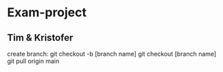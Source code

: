 # Exam-project

## Tim & Kristofer

create branch: git checkout -b [branch name]
git checkout [branch name]
git pull origin main